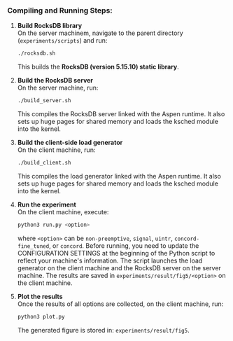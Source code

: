 ### Compiling and Running Steps:

1. **Build RocksDB library**  
   On the server machinem, navigate to the parent directory (`experiments/scripts`) and run:  
   ```sh
   ./rocksdb.sh
   ```
   This builds the **RocksDB (version 5.15.10) static library**.

2. **Build the RocksDB server**  
   On the server machine, run:  
   ```sh
   ./build_server.sh
   ```
   This compiles the RocksDB server linked with the Aspen runtime. It also sets up huge pages for shared memory and loads the ksched module into the kernel.

3. **Build the client-side load generator**  
   On the client machine, run:  
   ```sh
   ./build_client.sh
   ```
   This compiles the load generator linked with the Aspen runtime. It also sets up huge pages for shared memory and loads the ksched module into the kernel.

4. **Run the experiment**  
   On the client machine, execute:  
   ```sh
   python3 run.py <option>
   ```
   where `<option>` can be `non-preemptive`, `signal`, `uintr`, `concord-fine_tuned`, or `concord`. 
   Before running, you need to update the CONFIGURATION SETTINGS at the beginning of the Python script to reflect your machine's information. 
   The script launches the load generator on the client machine and the RocksDB server on the server machine. 
   The results are saved in `experiments/result/fig5/<option>` on the client machine.

5. **Plot the results**  
   Once the results of all options are collected, on the client machine, run:  
   ```sh
   python3 plot.py
   ```
    The generated figure is stored in: `experiments/result/fig5`.
